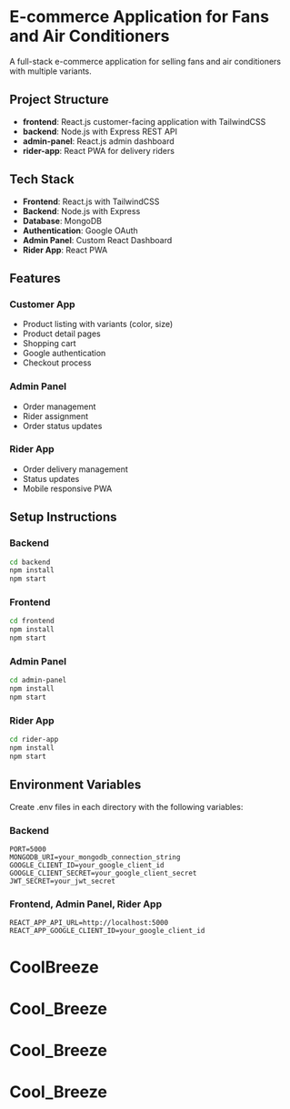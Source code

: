 # E-commerce Application for Fans and Air Conditioners

A full-stack e-commerce application for selling fans and air conditioners with multiple variants.

## Project Structure

- **frontend**: React.js customer-facing application with TailwindCSS
- **backend**: Node.js with Express REST API
- **admin-panel**: React.js admin dashboard
- **rider-app**: React PWA for delivery riders

## Tech Stack

- **Frontend**: React.js with TailwindCSS
- **Backend**: Node.js with Express
- **Database**: MongoDB
- **Authentication**: Google OAuth
- **Admin Panel**: Custom React Dashboard
- **Rider App**: React PWA

## Features

### Customer App
- Product listing with variants (color, size)
- Product detail pages
- Shopping cart
- Google authentication
- Checkout process

### Admin Panel
- Order management
- Rider assignment
- Order status updates

### Rider App
- Order delivery management
- Status updates
- Mobile responsive PWA

## Setup Instructions

### Backend
```bash
cd backend
npm install
npm start
```

### Frontend
```bash
cd frontend
npm install
npm start
```

### Admin Panel
```bash
cd admin-panel
npm install
npm start
```

### Rider App
```bash
cd rider-app
npm install
npm start
```

## Environment Variables
Create .env files in each directory with the following variables:

### Backend
```
PORT=5000
MONGODB_URI=your_mongodb_connection_string
GOOGLE_CLIENT_ID=your_google_client_id
GOOGLE_CLIENT_SECRET=your_google_client_secret
JWT_SECRET=your_jwt_secret
```

### Frontend, Admin Panel, Rider App
```
REACT_APP_API_URL=http://localhost:5000
REACT_APP_GOOGLE_CLIENT_ID=your_google_client_id
```
# CoolBreeze
# Cool_Breeze
# Cool_Breeze
# Cool_Breeze
